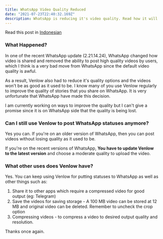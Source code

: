 ```yaml
---
title: WhatsApp Video Quality Reduced
date: "2021-07-23T22:40:32.169Z"
description: WhatsApp is reducing it's video quality. Read how it will impact Venlow and it's users.
---
```


Read this post in [Indonesian](/venlow-whatsapp-update-id)

### What Happened?

In one of the recent WhatsApp update (2.21.14.24), WhatsApp changed how video is shared and removed the ability to post high quality videos by users, which I think is a very bad move from WhatsApp since the default video quality is awful.

As a result, Venlow also had to reduce it's quality options and the videos won't be as good as it used to be. I know many of you use Venlow regularly to improve the quality of stories that you share on WhatsApp. It is very unfortunate that WhatsApp have made this decision. 

I am currently working on ways to improve the quality but I can't give a promise since it is on WhatsApp side that the quality is being lost.

### Can I still use Venlow to post WhatsApp statuses anymore?

Yes you can. If you're on an older version of WhatsApp, then you can post videos without losing quality as it used to be.

If you're on the recent versions of WhatsApp, **You have to update Venlow to the latest version** and choose a moderate quality to upload the video.

### What other uses does Venlow have?

Yes. You can keep using Venlow for putting statuses to WhatsApp as well as other things such as: 

1. Share it to other apps which require a compressed video for good output (eg: Telegram)
2. Save the videos for saving storage - A 100 MB video can be stored at 12 MB and original video can be deleted. Remember to uncheck the crop option
3. Compressing videos - to compress a video to desired output quality and resolution. 

Thanks once again.